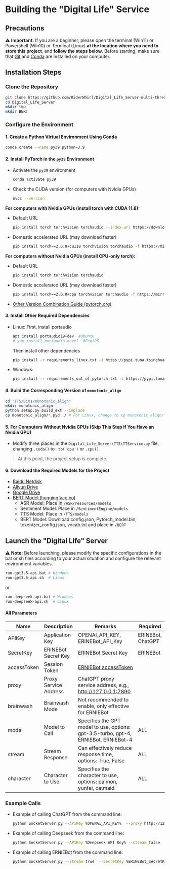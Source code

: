 # Building the "Digital Life" Service

## Precautions

⚠ **Important:** If you are a beginner, please open the terminal (Win11) or Powershell (Win10) or Terminal (Linux) **at the location where you need to store this project**, and **follow the steps below**. Before starting, make sure that [Git](https://git-scm.com/downloads/) and [Conda](https://www.anaconda.com/download/success) are installed on your computer.

## Installation Steps

### Clone the Repository

```bash
git clone https://github.com/RiderWhirl/Digital_Life_Server-multi-thread.git --recursive
cd Digital_Life_Server
mkdir tmp
mkdir BERT
```

### Configure the Environment

#### 1. Create a Python Virtual Environment Using Conda

```bash
conda create --name py39 python=3.9
```

#### 2. Install PyTorch in the `py39` Environment

- Activate the `py39` environment
  ```bash
  conda activate py39
  ```
- Check the CUDA version (for computers with Nvidia GPUs)
  ```bash
  nvcc --version
  ```

**For computers with Nvidia GPUs (install torch with CUDA 11.8):**

- Default URL
  ```bash
  pip install torch torchvision torchaudio --index-url https://download.pytorch.org/whl/cu118
  ```
- Domestic accelerated URL (may download faster)
  ```bash
  pip install torch==2.0.0+cu118 torchvision torchaudio -f https://mirror.sjtu.edu.cn/pytorch-wheels/torch_stable.html
  ```

**For computers without Nvidia GPUs (install CPU-only torch):**

- Default URL
  ```bash
  pip install torch torchvision torchaudio
  ```
- Domestic accelerated URL (may download faster)
  ```bash
  pip install torch==2.0.0+cpu torchvision torchaudio -f https://mirror.sjtu.edu.cn/pytorch-wheels/torch_stable.html
  ```

- [Other Version Combination Guide (pytorch.org)](https://pytorch.org/get-started/locally)

#### 3. Install Other Required Dependencies

- Linux:
  First, install portaudio
  ```bash
  apt install portaudio19-dev  #Ubuntu
  # yum install portaudio-devel  #CentOS
  ```
  Then install other dependencies
  ```bash
  pip install -r requirements_linux.txt -i https://pypi.tuna.tsinghua.edu.cn/simple
  ```
- Windows:
  ```bash
  pip install -r requirements_out_of_pytorch.txt -i https://pypi.tuna.tsinghua.edu.cn/simple
  ```

#### 4. Build the Corresponding Version of `monotonic_align`

```bash
cd "TTS/vits/monotonic_align"
mkdir monotonic_align
python setup.py build_ext --inplace
cp monotonic_align/*.pyd ./ # For Linux, change to cp monotonic_align/*.so
```

#### 5. For Computers Without Nvidia GPUs (Skip This Step if You Have an Nvidia GPU)

- Modify three places in the `Digital_Life_Server\TTS\TTService.py` file, changing `.cuda()` to `.to('cpu')` or `.cpu()`

> At this point, the project setup is complete.

#### 6. Download the Required Models for the Project

- [Baidu Netdisk](https://pan.baidu.com/s/1BkUnSte6Zso16FYlUMGfww?pwd=lg17)
- [Aliyun Drive](https://www.aliyundrive.com/s/jFvgsJVtV6g)
- [Google Drive](https://drive.google.com/drive/folders/1Jpn8d1g3uQp6wfS0wulri8mQs8Ete1Oj?usp=drive_link)
- [BERT Model (huggingface.co)](https://huggingface.co/google-bert/bert-base-chinese/tree/main)
    - ASR Model: Place in `/ASR/resources/models`
    - Sentiment Model: Place in `/SentimentEngine/models`
    - TTS Model: Place in `/TTS/models`
    - BERT Model: Download config.json, Pytorch_model.bin, tokenizer_config.json, vocab.txt and place in `/BERT`

## Launch the "Digital Life" Server

⚠ **Note:** Before launching, please modify the specific configurations in the bat or sh files according to your actual situation and configure the relevant environment variables.

```bash
run-gpt3.5-api.bat # Windows
run-gpt3.5-api.sh  # Linux
```

or

```bash
run-deepseek-api.bat # Windows
run-deepseek-api.sh  # Linux
```

#### All Parameters

| Name          | Description                  | Remarks                                                                             | Required               |
|---------------|-----------------------------|-------------------------------------------------------------------------------------|------------------------|
| APIKey        | Application Key             | OPENAI_API_KEY, ERINEBot_API_Key                                                    | ERINEBot, ChatGPT      |
| SecretKey     | ERINEBot Secret Key         | ERINEBot Secret Key                                                                | ERINEBot               |
| accessToken   | Session Token               | [ERNIEBot accessToken](https://cloud.baidu.com/doc/WENXINWORKSHOP/s/Ilkkrb0i5)     |                        |
| proxy         | Proxy Service Address       | ChatGPT proxy service address, e.g., http://127.0.0.1:7890                          |                        |
| brainwash     | Brainwash Mode              | Not recommended to enable, only effective for ERNIEBot                              |                        |
| model         | Model to Call               | Specifies the GPT model to use, options: gpt-3.5-turbo, gpt-4, ERNIEBot, ERNIEBot-4 | ALL                    |
| stream        | Stream Response             | Can effectively reduce response time, options: True, False                          | ALL                    |
| character     | Character to Use            | Specifies the character to use, options: paimon, yunfei, catmaid                    | ALL                    |

### Example Calls

- Example of calling ChatGPT from the command line:
  ```bash
  python SocketServer.py --APIKey %OPENAI_API_KEY%  --proxy http://127.0.0.1:7890 --stream false --model gpt-3.5-turbo --character paimon
  ```
- Example of calling Deepseek from the command line:
  ```bash
  python SocketServer.py --APIKey %Deepseek API Key% --stream false  --model deepseek-chat --character paimon
  ```
- Example of calling ERNIEBot from the command line:
  ```bash
  python SocketServer.py --stream true  --SecretKey %ERINEBot_SecretKey% --APIKey %ERINEBot_API_Key % --model ERNIEBot-4 --character paimon
  ```
